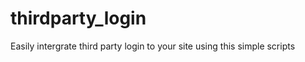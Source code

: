 thirdparty_login
================

Easily intergrate third party login to your site using this simple scripts